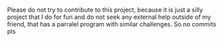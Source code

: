 Please do not try to contribute to this project, because it is just a silly project that I do for fun and do not seek any external help outside of my friend, that has a parralel program with similar challenges. 
So no commits pls
